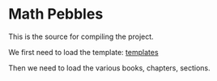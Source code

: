 # Math Pebbles

This is the source for compiling the project. 

We first need to load the template: [templates](templates.md "load:")

Then we need to load the various books, chapters, sections. 




